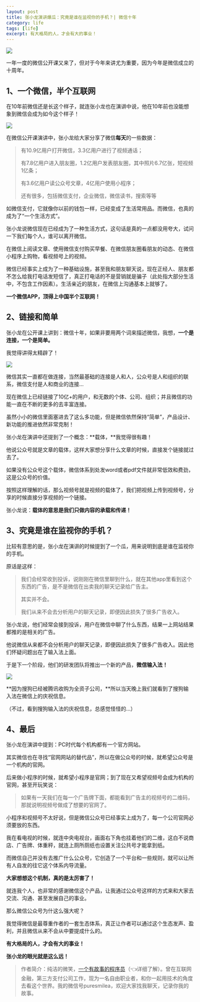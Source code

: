 ```yaml
---
layout: post
title: 张小龙演讲爆瓜：究竟是谁在监视你的手机？| 微信十年
category: life
tags: [life]
excerpt: 有大格局的人，才会有大的事业！
---
```


![](/assets/images/2021/it/jianshi/jianshi01.jpg) 

一年一度的微信公开课又来了，但对于今年来讲尤为重要，因为今年是微信成立的十周年。

## 1、一个微信，半个互联网

在10年前微信还是长这个样子，就连张小龙也在演讲中说，他在10年前也没能想象到微信会成为如今这个样子！

![](/assets/images/2021/it/jianshi/jianshi02.jpg) 

在微信公开课演讲中，张小龙给大家分享了微信**每天**的一些数据：

>有10.9亿用户打开微信，3.3亿用户进行了视频通话；
>
>有7.8亿用户进入朋友圈，1.2亿用户发表朋友圈，其中照片6.7亿张，短视频1亿条；
>
>有3.6亿用户读公众号文章，4亿用户使用小程序；
>
>还有很多，包括微信支付，企业微信，微信读书，搜索等等

如微信支付，它就像你以前的钱包一样，已经变成了生活常用品。而微信，也真的成为了“一个生活方式”。

张小龙说微信现在已经成为了一种生活方式，这句话是真的一点都没用夸大，试问一下我们每个人，谁可以离开微信。

在微信上阅读文章、使用微信支付购买早餐、在微信朋友圈看朋友的动态、在微信小程序上购物，看视频号上的视频。

微信已经事实上成为了一种基础设施，甚至我和朋友聊天说，现在正经人、朋友都不怎么给我打电话发短信了，真正打电话的不是营销就是骗子（此处指大部分生活中，不包含工作因素）。生活亲近的朋友，在微信上沟通基本上就够了。

**一个微信APP，顶得上中国半个互联网！**

## 2、链接和简单

张小龙在公开课上讲到：微信十年，如果非要用两个词来描述微信，我想，**一个是连接，一个是简单。**

我觉得讲得太精辟了！

![](/assets/images/2021/it/jianshi/jianshi03.jpg) 

微信其实一直都在做连接，当然最基础的连接是人和人，公众号是人和组织的联系，微信支付是人和商业的连接...

现在微信上已经链接了10亿+的用户，和无数的个体、公司、组织；并且微信的功能一直在不断的更多的去丰富连接。

虽然小小的微信里面塞进去了这么多功能，但是微信依然保持“简单”，产品设计、新功能的推进依然非常克制！

张小龙在演讲中还提到了一个概念：**载体，**我觉得很有趣！

他说公众号就是文章的载体，这样大家想分享什么文章的时候，直接发个链接就过去了。

如果没有公众号这个载体，微信体系到处发word或者pdf文件就非常低效和费劲，这是公众号的价值。

按照这样理解的话，那么视频号就是视频的载体了，我们把视频上传到视频号，分享的时候直接分享视频的一个链接。

张小龙说：**载体的意思是我们只做内容的承载和传递！**

## 3、究竟是谁在监视你的手机？

比较有意思的是，张小龙在演讲的时候提到了一个瓜，用来说明到底是谁在监视你的手机。

原话是这样：

>我们会经常收到投诉，说刚刚在微信里聊到什么，就在其他app里看到这个东西的广告，是不是微信在出卖我的聊天记录给广告主。
>
>其实并不会。 
>
>我们从来不会去分析用户的聊天记录，即便因此损失了很多广告收入。

张小龙说，他们经常会接到投诉，用户在微信中聊了什么东西，结果一上网站结果都推的是相关的广告。

他说微信从来都不会分析用户的聊天记录，即便因此损失了很多广告收入。因此他们怀疑问题出在了输入法上面。

于是下一个阶段，他们的研发团队将推出一个新的产品，**微信输入法！**

![](/assets/images/2021/it/jianshi/jianshi04.jpg) 

**因为搜狗已经被腾讯收购为全资子公司，**所以当天晚上我们就看到了搜狗输入法在微信上的庆祝信息。

（不过，看到搜狗输入法的庆祝信息，总感觉怪怪的...）

## 4、最后

张小龙在演讲中提到：PC时代每个机构都有一个官方网站。

其实微信也在寻找“官网网站的替代品”，所以在做公众号的时候，就希望公众号是一个机构的官网。

后来做小程序的时候，就希望小程序是官网；到了现在又希望视频号会成为机构的官网，甚至开玩笑说：

>如果有一天我们在每一个广告牌下面，都能看到广告主的视频号的二维码，那就说明视频号做成了想要的官网了。

小程序和视频号不太好说，但是微信公众号已经事实上成为了，每一个公司官网必须要放的东西。

我在看电视的时候，就连中央电视台，画面右下角也挂着他们的二维，这白不说商店、广告牌、体重秤，就连上厕所厕纸也设置关注公共号才能拿到纸。

而微信自己并没有去推广什么公众号，它创造了一个平台和一些规则，就可以让所有人自发的往它这个体系内导流量。

**大家想想这个机制，真的是太厉害了！**

就连我个人，也非常的感谢微信这个产品，让我通过公众号这样的方式来和大家去交流、沟通、甚至发展自己的事业。

那么微信公众号为什这么强大呢？

我觉得微信是最尊重作者的一套生态体系，真正让作者可以通过这个生态发声、盈利，并且微信从来不会从中要提成什么的。

**有大格局的人，才会有大的事业！**

**张小龙的眼光就是这么远！**

>作者简介：纯洁的微笑，[一个有故事的程序员](https://mp.weixin.qq.com/s/bPk_-DcGF_7lTDoR1pKqVg)（👈详细了解）。曾在互联网金融，第三方支付公司工作，现为一名自由职业者，和你一起用技术的角度去看这个世界。我的微信号puresmilea，欢迎大家找我聊天，记录你我的故事。
